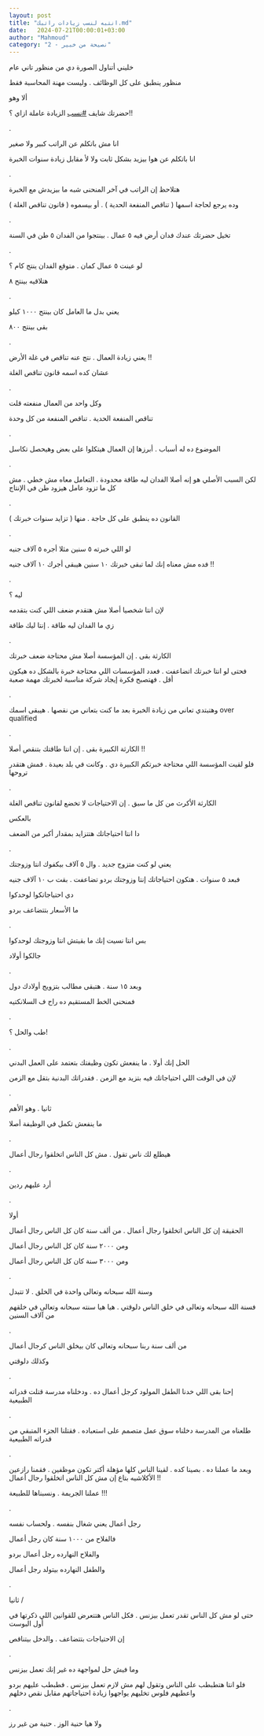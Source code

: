 ```yaml
---
layout: post
title: "انتبه لنسب زيادات راتبك.md"
date:   2024-07-21T00:00:01+03:00
author: "Mahmoud"
category: "2 - نصيحة من خبير"
---
```

خليني أتناول الصورة دي من منظور تاني عام

منظور ينطبق على كل الوظائف . وليست مهنة المحاسبة
فقط

ألا وهو

حضرتك شايف
[<u>\#نسب</u>](https://www.facebook.com/hashtag/%D9%86%D8%B3%D8%A8?__eep__=6&__cft__%5b0%5d=AZUHwH08gRqPPyU7GDDudUEx9vNP5BRuoW_jkOdgB3PzDcr4ftFrNTZ0ZKZrDHqiU82EDIH-XYIaWVYVuPSFKEZhEVXqbwesXhKFaKaVd35Y9aBHlEYBkTbagYdCxwH4rq0b693n5kkpwWW-lzAapiZvYNol0vfcphGy49uQ9alE0X_0GotiSdhMRsOGm7iElgo&__tn__=*NK-R)
الزيادة عاملة ازاي ؟!!

.

انا مش باتكلم عن الراتب كبير ولا صغير

انا باتكلم عن هوا بيزيد بشكل ثابت ولا لأ مقابل زيادة
سنوات الخبرة

.

هتلاحظ إن الراتب في آخر المنحنى شبه ما بيزيدش مع
الخبرة

وده يرجع لحاجة اسمها ( تناقص المنفعة الحدية ) . أو
بيسموه ( قانون تناقص الغلة )

.

تخيل حضرتك عندك فدان أرض فيه ٥ عمال . بينتجوا من الفدان
٥ طن في السنة

.

لو عينت ٥ عمال كمان . متوقع الفدان ينتج كام ؟

هتلاقيه بينتح ٨

.

يعني بدل ما العامل كان بينتح ١٠٠٠ كيلو

بقى بينتج ٨٠٠

.

يعني زيادة العمال . نتج عنه تناقص في غلة الأرض !!

عشان كده اسمه قانون تناقص الغلة

.

وكل واحد من العمال منفعته قلت

تناقص المنفعة الحدية . تناقص المنفعة من كل وحدة

.

الموضوع ده له أسباب . أبرزها إن العمال هيتكلوا على بعض
وهيحصل تكاسل

.

لكن السبب الأصلي هو إنه أصلا الفدان ليه طاقة محدودة .
التعامل معاه مش خطي . مش كل ما تزود عامل هيزود طن في الإنتاج

.

القانون ده ينطبق على كل حاجة . منها ( تزايد سنوات
خبرتك )

.

لو اللي خبرته ٥ سنين مثلا أجره ٥ آلاف جنيه

فده مش معناه إنك لما تبقى خبرتك ١٠ سنين هيبقى أجرك ١٠
آلاف جنيه !!

.

ليه ؟

لإن انتا شخصيا أصلا مش هتقدم ضعف اللي كنت بتقدمه

زي ما الفدان ليه طاقة . إنتا ليك طاقة

.

الكارثة بقى . إن المؤسسة أصلا مش محتاجة ضعف خبرتك

فحتى لو انتا خبرتك اتضاعفت . فعدد المؤسسات اللي محتاجة
خبرة بالشكل ده هيكون أقل . فهتصبح فكرة إيجاد شركة مناسبة لخبرتك مهمة
صعبة

.

وهتبتدي تعاني من زيادة الخبرة بعد ما كنت بتعاني من نقصها
. هيبقى اسمك over qualified

.

الكارثة الكبيرة بقى . إن انتا طاقتك بتنقص أصلا !!

فلو لقيت المؤسسة اللي محتاجة خبرتكم الكبيرة دي . وكانت
في بلد بعيدة . فمش هتقدر تروحها

.

الكارثة الأكرث من كل ما سبق . إن الاحتياجات لا تخضع
لقانون تناقص الغلة

بالعكس

دا انتا احتياجاتك هتتزايد بمقدار أكبر من الضعف

.

يعني لو كنت متزوج جديد . وال ٥ آلاف بيكفوك انتا
وزوجتك

فبعد ٥ سنوات . هتكون احتياجاتك إنتا وزوجتك بردو تضاعفت .
بقت ب ١٠ آلاف جنيه

دي احتياجاتكوا لوحدكوا

ما الأسعار بتتضاعف بردو

.

بس انتا نسيت إنك ما بقيتش انتا وزوجتك لوحدكوا

جالكوا أولاد

.

وبعد ١٥ سنة . هتبقى مطالب بتزويج أولادك دول

فمنحنى الخط المستقيم ده راح ف السلانكتيه

.

طب والحل ؟!

.

الحل إنك أولا . ما ينفعش تكون وظيفتك بتعتمد على العمل
البدني

لإن في الوقت اللي احتياجاتك فيه بتزيد مع الزمن . فقدراتك
البدنية بتقل مع الزمن

.

ثانيا . وهو الأهم

ما ينفعش تكمل في الوظيفة أصلا

.

هيطلع لك ناس تقول . مش كل الناس اتخلقوا رجال
أعمال

.

أرد عليهم ردين

.

أولا

الحقيقة إن كل الناس اتخلقوا رجال أعمال . من ألف سنة كان
كل الناس رجال أعمال

ومن ٢٠٠٠ سنة كان كل الناس رجال أعمال

ومن ٣٠٠٠ سنة كان كل الناس رجال أعمال

.

وسنة الله سبحانه وتعالى واحدة في الخلق . لا تتبدل

فسنة الله سبحانه وتعالى في خلق الناس دلوقتي . هيا هيا
سنته سبحانه وتعالى في خلقهم من آلاف السنين

.

من ألف سنة ربنا سبحانه وتعالى كان بيخلق الناس كرجال
أعمال

وكذلك دلوقتي

.

إحنا بقى اللي خدنا الطفل المولود كرجل أعمال ده . ودخلناه
مدرسة قتلت قدراته الطبيعية

.

طلعناه من المدرسة دخلناه سوق عمل متصمم على استعباده .
فقتلنا الجزء المتبقي من قدراته الطبيعية

.

وبعد ما عملنا ده . بصينا كده . لقينا الناس كلها مؤهلة
أكتر تكون موظفين . فقمنا رازعين الأكلاشيه بتاع إن مش كل الناس اتخلقوا
رجال أعمال !!

عملنا الجريمة . ونسبناها للطبيعة !!!

.

رجل أعمال يعني شغال بنفسه . ولحساب نفسه

فالفلاح من ١٠٠٠ سنة كان رجل أعمال

والفلاح النهارده رجل أعمال بردو

والطفل النهارده بيتولد رجل أعمال

.

ثانيا /

حتى لو مش كل الناس تقدر تعمل بيزنس . فكل الناس هتتعرض
للقوانين اللي ذكرتها في أول البوست

إن الاحتياجات بتتضاعف . والدخل بيتناقص

.

وما فيش حل لمواجهة ده غير إنك تعمل بيزنس

فلو انتا هتطبطب على الناس وتقول لهم مش لازم تعمل بيزنس .
فطبطب عليهم بردو واعطيهم فلوس تخليهم يواجهوا زيادة احتياجاتهم مقابل نقص
دخلهم

.

ولا هيا حنية الوز . حنية من غير رز
